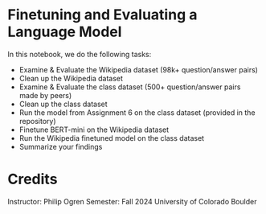 # Finetuning and Evaluating a Language Model
In this notebook, we do the following tasks:
 * Examine & Evaluate the Wikipedia dataset (98k+ question/answer pairs)
 * Clean up the Wikipedia dataset
 * Examine & Evaluate the class dataset (500+ question/answer pairs made by peers)
 * Clean up the class dataset
 * Run the model from Assignment 6 on the class dataset (provided in the repository)
 * Finetune BERT-mini on the Wikipedia dataset
 * Run the Wikipedia finetuned model on the class dataset
 * Summarize your findings

# Credits
Instructor: Philip Ogren
Semester: Fall 2024
University of Colorado Boulder
